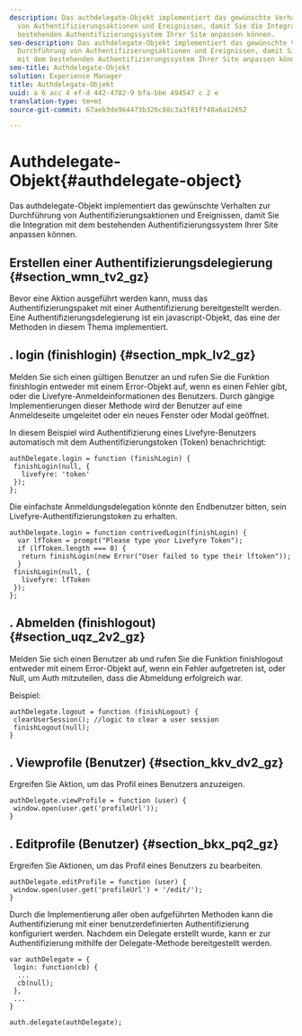 ```yaml
---
description: Das authdelegate-Objekt implementiert das gewünschte Verhalten zur Durchführung
  von Authentifizierungsaktionen und Ereignissen, damit Sie die Integration mit dem
  bestehenden Authentifizierungssystem Ihrer Site anpassen können.
seo-description: Das authdelegate-Objekt implementiert das gewünschte Verhalten zur
  Durchführung von Authentifizierungsaktionen und Ereignissen, damit Sie die Integration
  mit dem bestehenden Authentifizierungssystem Ihrer Site anpassen können.
seo-title: Authdelegate-Objekt
solution: Experience Manager
title: Authdelegate-Objekt
uuid: a 6 acc 4 ef-d 442-4782-9 bfa-bbe 494547 c 2 e
translation-type: tm+mt
source-git-commit: 67aeb3de964473b326c88c3a3f81ff48a6a12652

---
```



# Authdelegate-Objekt{#authdelegate-object}

Das authdelegate-Objekt implementiert das gewünschte Verhalten zur Durchführung von Authentifizierungsaktionen und Ereignissen, damit Sie die Integration mit dem bestehenden Authentifizierungssystem Ihrer Site anpassen können.

## Erstellen einer Authentifizierungsdelegierung {#section_wmn_tv2_gz}

Bevor eine Aktion ausgeführt werden kann, muss das Authentifizierungspaket mit einer Authentifizierung bereitgestellt werden. Eine Authentifizierungsdelegierung ist ein javascript-Objekt, das eine der Methoden in diesem Thema implementiert.

## . login (finishlogin) {#section_mpk_lv2_gz}

Melden Sie sich einen gültigen Benutzer an und rufen Sie die Funktion finishlogin entweder mit einem Error-Objekt auf, wenn es einen Fehler gibt, oder die Livefyre-Anmeldeinformationen des Benutzers. Durch gängige Implementierungen dieser Methode wird der Benutzer auf eine Anmeldeseite umgeleitet oder ein neues Fenster oder Modal geöffnet.

In diesem Beispiel wird Authentifizierung eines Livefyre-Benutzers automatisch mit dem Authentifizierungstoken (Token) benachrichtigt:

```
authDelegate.login = function (finishLogin) { 
 finishLogin(null, { 
   livefyre: 'token' 
 }); 
};
```

Die einfachste Anmeldungsdelegation könnte den Endbenutzer bitten, sein Livefyre-Authentifizierungstoken zu erhalten.

```
authDelegate.login = function contrivedLogin(finishLogin) { 
  var lfToken = prompt("Please type your Livefyre Token");  
  if (lfToken.length === 0) { 
   return finishLogin(new Error("User failed to type their lftoken")); 
  }  
 finishLogin(null, { 
   livefyre: lfToken 
 }); 
};
```

## . Abmelden (finishlogout) {#section_uqz_2v2_gz}

Melden Sie sich einen Benutzer ab und rufen Sie die Funktion finishlogout entweder mit einem Error-Objekt auf, wenn ein Fehler aufgetreten ist, oder Null, um Auth mitzuteilen, dass die Abmeldung erfolgreich war.

Beispiel:

```
authDelegate.logout = function (finishLogout) { 
 clearUserSession(); //logic to clear a user session  
 finishLogout(null); 
}
```

## . Viewprofile (Benutzer) {#section_kkv_dv2_gz}

Ergreifen Sie Aktion, um das Profil eines Benutzers anzuzeigen.

```
authDelegate.viewProfile = function (user) { 
 window.open(user.get('profileUrl')); 
}
```

## . Editprofile (Benutzer) {#section_bkx_pq2_gz}

Ergreifen Sie Aktionen, um das Profil eines Benutzers zu bearbeiten.

```
authDelegate.editProfile = function (user) { 
 window.open(user.get('profileUrl') + '/edit/'); 
}
```

Durch die Implementierung aller oben aufgeführten Methoden kann die Authentifizierung mit einer benutzerdefinierten Authentifizierung konfiguriert werden. Nachdem ein Delegate erstellt wurde, kann er zur Authentifizierung mithilfe der Delegate-Methode bereitgestellt werden.

```
var authDelegate = { 
 login: function(cb) { 
  ... 
  cb(null); 
 }, 
 ... 
} 
  
auth.delegate(authDelegate);
```

